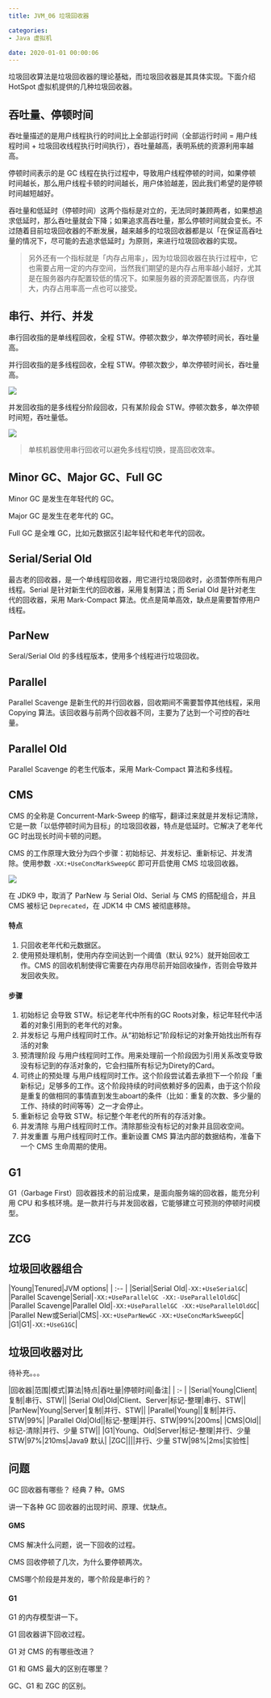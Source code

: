 ```yaml
---
title: JVM_06 垃圾回收器

categories:
- Java 虚拟机

date: 2020-01-01 00:00:06
---
```

垃圾回收算法是垃圾回收器的理论基础，而垃圾回收器是其具体实现。下面介绍 HotSpot 虚拟机提供的几种垃圾回收器。

## 吞吐量、停顿时间
吞吐量描述的是用户线程执行的时间比上全部运行时间（全部运行时间 = 用户线程时间 + 垃圾回收线程执行时间执行），吞吐量越高，表明系统的资源利用率越高。

停顿时间表示的是 GC 线程在执行过程中，导致用户线程停顿的时间，如果停顿时间越长，那么用户线程卡顿的时间越长，用户体验越差，因此我们希望的是停顿时间越短越好。

吞吐量和低延时（停顿时间）这两个指标是对立的，无法同时兼顾两者，如果想追求低延时，那么吞吐量就会下降；如果追求高吞吐量，那么停顿时间就会变长。不过随着目前垃圾回收器的不断发展，越来越多的垃圾回收器都是以「在保证高吞吐量的情况下，尽可能的去追求低延时」为原则，来进行垃圾回收器的实现。

> 另外还有一个指标就是「内存占用率」，因为垃圾回收器在执行过程中，它也需要占用一定的内存空间，当然我们期望的是内存占用率越小越好，尤其是在服务器内存配置较低的情况下。如果服务器的资源配置很高，内存很大，内存占用率高一点也可以接受。

## 串行、并行、并发
串行回收指的是单线程回收，全程 STW。停顿次数少，单次停顿时间长，吞吐量高。

并行回收指的是多线程回收，全程 STW。停顿次数少，单次停顿时间长，吞吐量高。

![](https://oscimg.oschina.net/oscnet/up-0704e3acfd751cb0c7fed5901cf73c9cccf.png)

并发回收指的是多线程分阶段回收，只有某阶段会 STW。停顿次数多，单次停顿时间短，吞吐量低。

![](https://oscimg.oschina.net/oscnet/up-2e760881402ee830c9cf6f415d3b9f9ccf8.png)

> 单核机器使用串行回收可以避免多线程切换，提高回收效率。

## Minor GC、Major GC、Full GC
Minor GC 是发生在年轻代的 GC。

Major GC 是发生在老年代的 GC。

Full GC 是全堆 GC，比如元数据区引起年轻代和老年代的回收。

## Serial/Serial Old
最古老的回收器，是一个单线程回收器，用它进行垃圾回收时，必须暂停所有用户线程。Serial 是针对新生代的回收器，采用复制算法；而 Serial Old 是针对老生代的回收器，采用 Mark-Compact 算法。优点是简单高效，缺点是需要暂停用户线程。

## ParNew
Seral/Serial Old 的多线程版本，使用多个线程进行垃圾回收。

## Parallel
Parallel Scavenge 是新生代的并行回收器，回收期间不需要暂停其他线程，采用 Copying 算法。该回收器与前两个回收器不同，主要为了达到一个可控的吞吐量。

## Parallel Old
Parallel Scavenge 的老生代版本，采用 Mark-Compact 算法和多线程。

## CMS
CMS 的全称是 Concurrent-Mark-Sweep 的缩写，翻译过来就是并发标记清除，它是一款「以低停顿时间为目标」的垃圾回收器，特点是低延时。它解决了老年代 GC 时出现长时间卡顿的问题。

CMS 的工作原理大致分为四个步骤：初始标记、并发标记、重新标记、并发清除。使用参数 `-XX:+UseConcMarkSweepGC` 即可开启使用 CMS 垃圾回收器。

![](https://imgconvert.csdnimg.cn/aHR0cHM6Ly9tbWJpei5xcGljLmNuL21tYml6X3BuZy9LNWNxaWEwdVY4R3pHNU41YWhlN0ZwSWlhYlhhaWNvc3NNSFYzUnlHQVdxd0MyVk1nQ3ZiaDdKNjBraWNpYXNkS0ZhZHFQSGhablRiZnBNeThxaWNoVk1xMG1WQS82NDA?x-oss-process=image/format,png)

在 JDK9 中，取消了 ParNew 与 Serial Old、Serial 与 CMS 的搭配组合，并且 CMS 被标记 `Deprecated`，在 JDK14 中 CMS 被彻底移除。

#### 特点
1. 只回收老年代和元数据区。
1. 使用预处理机制，使用内存空间达到一个阈值（默认 92%）就开始回收工作。CMS 的回收机制使得它需要在内存用尽前开始回收操作，否则会导致并发回收失败。

#### 步骤
1. 初始标记
    会导致 STW。标记老年代中所有的GC Roots对象，标记年轻代中活着的对象引用到的老年代的对象。
1. 并发标记 
    与用户线程同时工作。从“初始标记”阶段标记的对象开始找出所有存活的对象
1. 预清理阶段
    与用户线程同时工作。用来处理前一个阶段因为引用关系改变导致没有标记到的存活对象的，它会扫描所有标记为Direty的Card。
1. 可终止的预处理
    与用户线程同时工作。这个阶段尝试着去承担下一个阶段「重新标记」足够多的工作。这个阶段持续的时间依赖好多的因素，由于这个阶段是重复的做相同的事情直到发生aboart的条件（比如：重复的次数、多少量的工作、持续的时间等等）之一才会停止。
1. 重新标记
    会导致 STW。标记整个年老代的所有的存活对象。
1. 并发清除
    与用户线程同时工作。清除那些没有标记的对象并且回收空间。
1. 并发重置
    与用户线程同时工作。重新设置 CMS 算法内部的数据结构，准备下一个 CMS 生命周期的使用。
## G1
G1（Garbage First）回收器技术的前沿成果，是面向服务端的回收器，能充分利用 CPU 和多核环境。是一款并行与并发回收器，它能够建立可预测的停顿时间模型。



## ZCG

## 垃圾回收器组合
|Young|Tenured|JVM options|
| :-- |
|Serial|Serial Old|`-XX:+UseSerialGC`|
|Parallel Scavenge|Serial|`-XX:+UseParallelGC -XX:-UseParallelOldGC`|
|Parallel Scavenge|Parallel Old|`-XX:+UseParallelGC -XX:+UseParallelOldGC`|
|Parallel New或Serial|CMS|`-XX:+UseParNewGC` `-XX:+UseConcMarkSweepGC`|
|G1|G1|`-XX:+UseG1GC`|

## 垃圾回收器对比
待补充。。。

|回收器|范围|模式|算法|特点|吞吐量|停顿时间|备注|
| :- |
|Serial|Young|Client|复制|串行、STW||
|Serial Old|Old|Client、Server|标记-整理|串行、STW||
|ParNew|Young|Server|复制|并行、STW||
|Parallel|Young||复制|并行、STW|99%|
|Parallel Old|Old||标记-整理|并行、STW|99%|200ms|
|CMS|Old||标记-清除|并行、少量 STW||
|G1|Young、Old|Server|标记-整理|并行、少量 STW|97%|210ms|Java9 默认|
|ZGC||||并行、少量 STW|98%|2ms|实验性|

## 问题
GC 回收器有哪些？
经典 7 种。GMS

讲一下各种 GC 回收器的出现时间、原理、优缺点。

#### GMS
CMS 解决什么问题，说一下回收的过程。

CMS 回收停顿了几次，为什么要停顿两次。

CMS哪个阶段是并发的，哪个阶段是串行的？

#### G1
G1 的内存模型讲一下。

G1 回收器讲下回收过程。

G1 对 CMS 的有哪些改进？

G1 和 GMS 最大的区别在哪里？

GC、G1 和 ZGC 的区别。